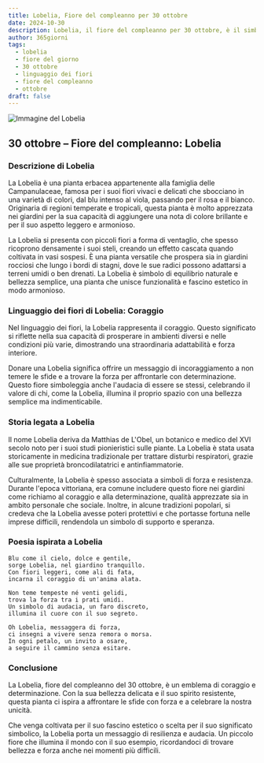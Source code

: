 ```yaml
---
title: Lobelia, Fiore del compleanno per 30 ottobre
date: 2024-10-30
description: Lobelia, il fiore del compleanno per 30 ottobre, è il simbolo di Coraggio. Scopri il suo significato unico, le storie affascinanti e la poesia che celebra la sua bellezza.
author: 365giorni
tags:
  - lobelia
  - fiore del giorno
  - 30 ottobre
  - linguaggio dei fiori
  - fiore del compleanno
  - ottobre
draft: false
---
```


![Immagine del Lobelia](https://cdn.pixabay.com/photo/2017/06/05/16/17/praise-lien-2374492_1280.jpg)


## 30 ottobre – Fiore del compleanno: Lobelia

### Descrizione di Lobelia

La Lobelia è una pianta erbacea appartenente alla famiglia delle Campanulaceae, famosa per i suoi fiori vivaci e delicati che sbocciano in una varietà di colori, dal blu intenso al viola, passando per il rosa e il bianco. Originaria di regioni temperate e tropicali, questa pianta è molto apprezzata nei giardini per la sua capacità di aggiungere una nota di colore brillante e per il suo aspetto leggero e armonioso.

La Lobelia si presenta con piccoli fiori a forma di ventaglio, che spesso ricoprono densamente i suoi steli, creando un effetto cascata quando coltivata in vasi sospesi. È una pianta versatile che prospera sia in giardini rocciosi che lungo i bordi di stagni, dove le sue radici possono adattarsi a terreni umidi o ben drenati. La Lobelia è simbolo di equilibrio naturale e bellezza semplice, una pianta che unisce funzionalità e fascino estetico in modo armonioso.

### Linguaggio dei fiori di Lobelia: Coraggio

Nel linguaggio dei fiori, la Lobelia rappresenta il coraggio. Questo significato si riflette nella sua capacità di prosperare in ambienti diversi e nelle condizioni più varie, dimostrando una straordinaria adattabilità e forza interiore.

Donare una Lobelia significa offrire un messaggio di incoraggiamento a non temere le sfide e a trovare la forza per affrontarle con determinazione. Questo fiore simboleggia anche l'audacia di essere se stessi, celebrando il valore di chi, come la Lobelia, illumina il proprio spazio con una bellezza semplice ma indimenticabile.

### Storia legata a Lobelia

Il nome Lobelia deriva da Matthias de L'Obel, un botanico e medico del XVI secolo noto per i suoi studi pionieristici sulle piante. La Lobelia è stata usata storicamente in medicina tradizionale per trattare disturbi respiratori, grazie alle sue proprietà broncodilatatrici e antinfiammatorie.

Culturalmente, la Lobelia è spesso associata a simboli di forza e resistenza. Durante l'epoca vittoriana, era comune includere questo fiore nei giardini come richiamo al coraggio e alla determinazione, qualità apprezzate sia in ambito personale che sociale. Inoltre, in alcune tradizioni popolari, si credeva che la Lobelia avesse poteri protettivi e che portasse fortuna nelle imprese difficili, rendendola un simbolo di supporto e speranza.

### Poesia ispirata a Lobelia

```
Blu come il cielo, dolce e gentile,  
sorge Lobelia, nel giardino tranquillo.  
Con fiori leggeri, come ali di fata,  
incarna il coraggio di un'anima alata.  

Non teme tempeste né venti gelidi,  
trova la forza tra i prati umidi.  
Un simbolo di audacia, un faro discreto,  
illumina il cuore con il suo segreto.  

Oh Lobelia, messaggera di forza,  
ci insegni a vivere senza remora o morsa.  
In ogni petalo, un invito a osare,  
a seguire il cammino senza esitare.  
```

### Conclusione

La Lobelia, fiore del compleanno del 30 ottobre, è un emblema di coraggio e determinazione. Con la sua bellezza delicata e il suo spirito resistente, questa pianta ci ispira a affrontare le sfide con forza e a celebrare la nostra unicità.

Che venga coltivata per il suo fascino estetico o scelta per il suo significato simbolico, la Lobelia porta un messaggio di resilienza e audacia. Un piccolo fiore che illumina il mondo con il suo esempio, ricordandoci di trovare bellezza e forza anche nei momenti più difficili.